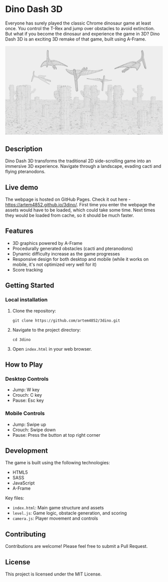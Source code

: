 # Dino Dash 3D

Everyone has surely played the classic Chrome dinosaur game at least once. You control the T-Rex and jump over obstacles to avoid extinction. But what if you become the dinosaur and experience the game in 3D?
Dino Dash 3D is an exciting 3D remake of that game, built using A-Frame.

<!-- <img src="cover_final.png" alt="Dino Dash 3D" width="500"/> -->

![Dino Dash 3D](cover_final.png)

## Description

Dino Dash 3D transforms the traditional 2D side-scrolling game into an immersive 3D experience. Navigate through a landscape, evading cacti and flying pteranodons.

## Live demo

The webpage is hosted on GitHub Pages. Check it out here - https://artem4852.github.io/3dino/. First time you enter the webpage the assets would have to be loaded, which could take some time. Next times they would be loaded from cache, so it should be much faster.

## Features

- 3D graphics powered by A-Frame
- Procedurally generated obstacles (cacti and pteranodons)
- Dynamic difficulty increase as the game progresses
- Responsive design for both desktop and mobile (while it works on mobile, it's not optimized very well for it)
- Score tracking

## Getting Started

### Local installation

1. Clone the repository:
   ```
   git clone https://github.com/artem4852/3dino.git
   ```
2. Navigate to the project directory:
   ```
   cd 3dino
   ```
3. Open `index.html` in your web browser.

## How to Play

### Desktop Controls

- Jump: W key
- Crouch: C key
- Pause: Esc key

### Mobile Controls

- Jump: Swipe up
- Crouch: Swipe down
- Pause: Press the button at top right corner

## Development

The game is built using the following technologies:

- HTML5
- SASS
- JavaScript
- A-Frame

Key files:

- `index.html`: Main game structure and assets
- `level.js`: Game logic, obstacle generation, and scoring
- `camera.js`: Player movement and controls

## Contributing

Contributions are welcome! Please feel free to submit a Pull Request.

## License

This project is licensed under the MIT License.

